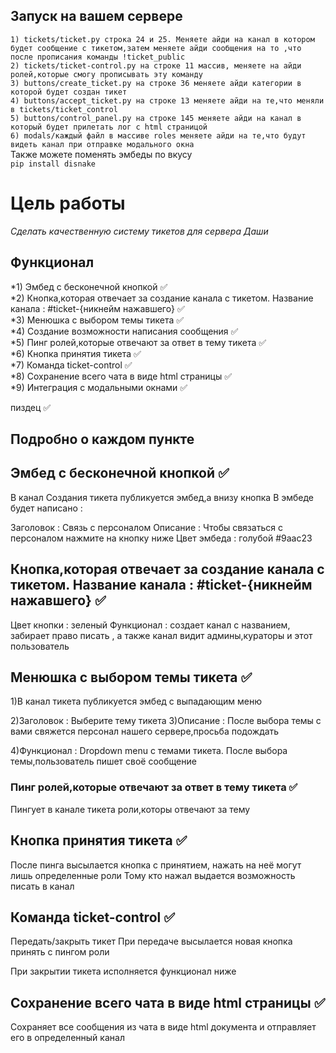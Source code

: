 ## Запуск на вашем сервере

`1) tickets/ticket.py строка 24 и 25. Меняете айди на канал в котором будет сообщение с тикетом,затем меняете айди сообщения на то ,что после прописания команды !ticket_public` <br>
`2) tickets/ticket-control.py на строке 11 массив, меняете на айди ролей,которые смогу прописывать эту команду`  <br>
`3) buttons/create_ticket.py на строке 36 меняете айди категории в которой будет создан тикет`  <br>
`4) buttons/accept_ticket.py на строке 13 меняете айди на те,что меняли в tickets/ticket_control`  <br>
`5) buttons/control_panel.py на строке 145 меняете айди на канал в который будет прилетать лог с html страницой`  <br>
`6) modals/каждый файл в массиве roles меняете айди на те,что будут видеть канал при отправке модального окна`  <br>
 Также можете поменять эмбеды по вкусу  <br>
 ```pip install disnake```


# Цель работы

*Сделать качественную систему тикетов для сервера Даши*

## Функционал

*1) Эмбед с бесконечной кнопкой ✅<br>
*2) Кнопка,которая отвечает за создание канала с тикетом. Название канала : #ticket-{никнейм нажавшего} ✅ <br>
*3) Менюшка с выбором темы тикета ✅<br>
*4) Создание возможности написания сообщения ✅<br>
*5) Пинг ролей,которые отвечают за ответ в тему тикета ✅<br>
*6) Кнопка принятия тикета ✅<br>
*7) Команда ticket-control ✅<br>
*8) Сохранение всего чата в виде html страницы ✅ <br>
*9) Интеграция с модальными окнами ✅<br>

пиздец ✅


## Подробно о каждом пункте

## Эмбед с бесконечной кнопкой ✅
В канал Создания тикета публикуется эмбед,а внизу кнопка
В эмбеде будет написано :

Заголовок : Связь с персоналом
Описание : Чтобы связаться с персоналом нажмите на кнопку ниже
Цвет эмбеда : голубой #9aac23

## Кнопка,которая отвечает за создание канала с тикетом. Название канала : #ticket-{никнейм нажавшего} ✅

Цвет кнопки : зеленый
Функционал : создает канал с названием, забирает право писать , а также канал видит админы,кураторы и этот пользователь

## Менюшка с выбором темы тикета ✅
1)В канал тикета публикуется эмбед с выпадающим меню

2)Заголовок : Выберите тему тикета
3)Описание : После выбора темы с вами свяжется персонал нашего сервере,просьба подождать

4)Функционал :  Dropdown menu с темами тикета. После выбора темы,пользователь пишет своё сообщение

### Пинг ролей,которые отвечают за ответ в тему тикета ✅

Пингует в канале тикета роли,которы отвечают за тему

##  Кнопка принятия тикета   ✅

После пинга высылается кнопка с принятием, нажать на неё могут лишь определенные роли
Тому кто нажал выдается возможность писать в канал

##  Команда ticket-control ✅

Передать/закрыть тикет
При передаче высылается новая кнопка принять с пингом роли

При закрытии тикета исполняется функционал ниже

##  Сохранение всего чата в виде html страницы ✅

Сохраняет все сообщения из чата в виде html документа и отправляет его в определенный канал








